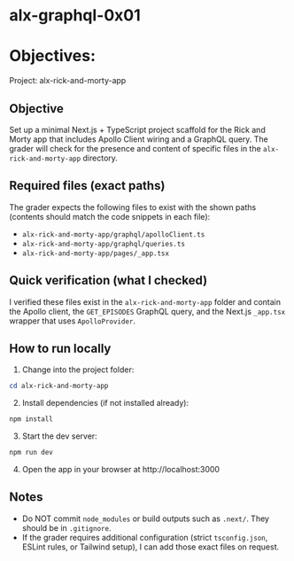 # alx-graphql-0x01
# Objectives: 

Project: alx-rick-and-morty-app

Objective
---------
Set up a minimal Next.js + TypeScript project scaffold for the Rick and Morty app that includes Apollo Client wiring and a GraphQL query. The grader will check for the presence and content of specific files in the `alx-rick-and-morty-app` directory.

Required files (exact paths)
---------------------------
The grader expects the following files to exist with the shown paths (contents should match the code snippets in each file):

- `alx-rick-and-morty-app/graphql/apolloClient.ts`
- `alx-rick-and-morty-app/graphql/queries.ts`
- `alx-rick-and-morty-app/pages/_app.tsx`

Quick verification (what I checked)
----------------------------------
I verified these files exist in the `alx-rick-and-morty-app` folder and contain the Apollo client, the `GET_EPISODES` GraphQL query, and the Next.js `_app.tsx` wrapper that uses `ApolloProvider`.

How to run locally
-------------------
1. Change into the project folder:

```powershell
cd alx-rick-and-morty-app
```

2. Install dependencies (if not installed already):

```powershell
npm install
```

3. Start the dev server:

```powershell
npm run dev
```

4. Open the app in your browser at http://localhost:3000

Notes
-----
- Do NOT commit `node_modules` or build outputs such as `.next/`. They should be in `.gitignore`.
- If the grader requires additional configuration (strict `tsconfig.json`, ESLint rules, or Tailwind setup), I can add those exact files on request.
